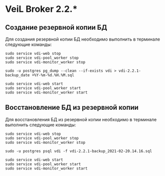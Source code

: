 # VeiL Broker 2.2.*

## Создание резервной копии БД

Для создания резервной копии БД необходимо выполнить в терминале следующие команды:

`sudo service vdi-web stop`    
`sudo service vdi-pool_worker stop`    
`sudo service vdi-monitor_worker stop`    
 
`sudo -u postgres pg_dump --clean --if-exists vdi > vdi-2.2.1-backup_date +%Y-%m-%d.%H.%M.sql`  
 
`sudo service vdi-web start`    
`sudo service vdi-pool_worker start`    
`sudo service vdi-monitor_worker start`

## Восстановление БД из резервной копии

Для восстановления БД из резервной копии необходимо в терминале выполнить следующие команды:

`sudo service vdi-web stop`    
`sudo service vdi-pool_worker stop`    
`sudo service vdi-monitor_worker stop`  
 
`sudo -u postgres psql vdi -f vdi-2.2.1-backup_2021-02-20.14.16.sql`
 
`sudo service vdi-web start`  
`sudo service vdi-pool_worker start`  
`sudo service vdi-monitor_worker start`

